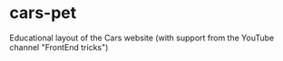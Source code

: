 # cars-pet
Educational layout of the Cars website (with support from the YouTube channel "FrontEnd tricks")
